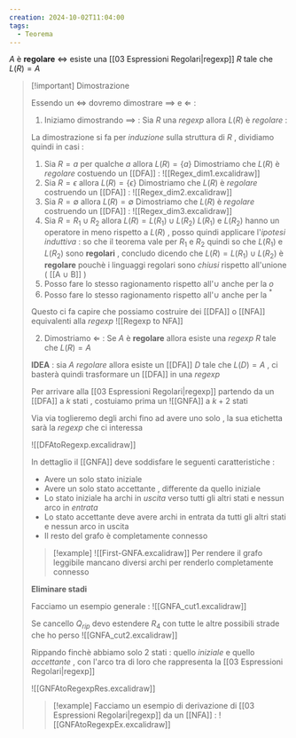 ```yaml
---
creation: 2024-10-02T11:04:00
tags:
  - Teorema
---
```

$A$ è **regolare** $\iff$ esiste una [[03 Espressioni Regolari|regexp]] $R$ tale che $L(R)=A$

>[!important] Dimostrazione
>
>Essendo un $\iff$ dovremo dimostrare $\implies$ e $\Longleftarrow$ : 
>
>1. Iniziamo dimostrando $\implies$ : Sia $R$ una *regexp* allora $L(R)$ è *regolare* :
>
>La dimostrazione si fa per *induzione* sulla struttura di $R$ , dividiamo quindi in casi : 
>1. Sia $R=a$ per qualche $a$ allora $L(R) = \{a\}$ 
>   Dimostriamo che $L(R)$ è *regolare* costuendo un [[DFA]] :
>   ![[Regex_dim1.excalidraw]]
>2. Sia $R =\epsilon$ allora $L(R)=\{\epsilon\}$
>   Dimostriamo che $L(R)$ è *regolare* costruendo un [[DFA]] :
>   ![[Regex_dim2.excalidraw]]
>3. Sia $R=\emptyset$ allora $L(R) = \emptyset$
>   Dimostriamo che $L(R)$ è *regolare* costruendo un [[DFA]] :
>   ![[Regex_dim3.excalidraw]]
>4. Sia $R = R_1 \cup R_2$ allora $L(R) = L(R_1)\cup L(R_2)$
>   $L(R_1)$ e $L(R_2)$ hanno un operatore in meno rispetto a $L(R)$ , posso quindi applicare l'*ipotesi induttiva* : so che il teorema vale per $R_1$ e $R_2$ quindi so che $L(R_1)$ e $L(R_2)$ sono **regolari** , concludo dicendo che $L(R)=L(R_1)\cup L(R_2)$ è **regolare** pouchè i linguaggi regolari sono *chiusi* rispetto all'unione ( [[A ∪ B]] )
>5. Posso fare lo stesso ragionamento rispetto all'$\cup$ anche per la $o$
>6. Posso fare lo stesso ragionamento rispetto all'$\cup$ anche per la $^*$ 
>
>Questo ci fa capire che possiamo costruire dei [[DFA]] o [[NFA]] equivalenti alla *regexp*
>![[Regexp to NFA]]
>
>2. Dimostriamo $\Longleftarrow$ :
>Se $A$ è **regolare** allora esiste una *regexp* $R$ tale che $L(R)=A$ 
>
>**IDEA** : sia $A$ *regolare* allora esiste un [[DFA]] $D$ tale che $L(D) = A$ , ci basterà quindi trasformare un [[DFA]] in una *regexp* 
>
>Per arrivare alla [[03 Espressioni Regolari|regexp]] partendo da un [[DFA]] a $k$ stati  , costuiamo prima un ![[GNFA]] a $k+2$ stati 
>
>Via via toglieremo degli archi fino ad avere uno solo , la sua etichetta sarà la *regexp* che ci interessa 
>
>![[DFAtoRegexp.excalidraw]]
>
>In dettaglio il [[GNFA]] deve soddisfare le seguenti caratteristiche : 
>+ Avere un solo stato iniziale
>+ Avere un solo stato accettante , differente da quello iniziale
>+ Lo stato iniziale ha archi in *uscita* verso tutti gli altri stati e nessun arco in *entrata*
>+ Lo stato accettante deve avere archi in entrata da tutti gli altri stati e nessun arco in uscita 
>+ Il resto del grafo è completamente connesso 
>  
>>[!example] 
>>![[First-GNFA.excalidraw]]
>>Per rendere il grafo leggibile mancano diversi archi per renderlo completamente connesso
>>
>
>**Eliminare stadi**
>
>Facciamo un esempio generale : 
>![[GNFA_cut1.excalidraw]]
>
>Se cancello $Q_{rip}$ devo estendere $R_4$ con tutte le altre possibili strade che ho perso
>![[GNFA_cut2.excalidraw]]
>
>Rippando finchè abbiamo solo 2 stati : quello *iniziale* e quello *accettante* , con l'arco tra di loro che rappresenta la [[03 Espressioni Regolari|regexp]]
>
>![[GNFAtoRegexpRes.excalidraw]]
>
>>[!example] 
>>Facciamo un esempio di derivazione di [[03 Espressioni Regolari|regexp]] da un [[NFA]] :
![[GNFAtoRegexpEx.excalidraw]]

